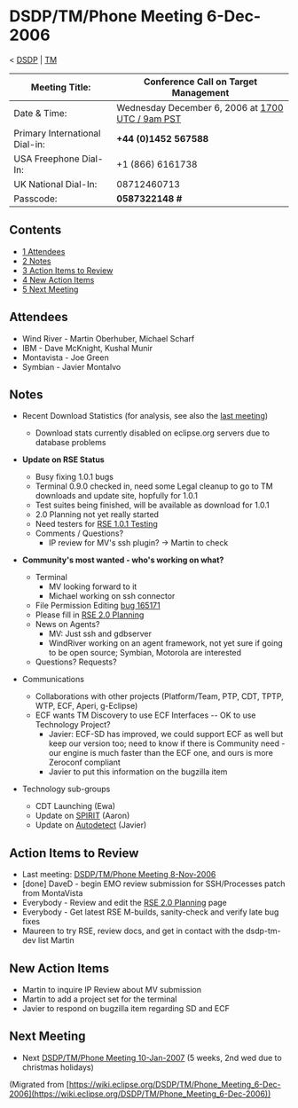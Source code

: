 

DSDP/TM/Phone Meeting 6-Dec-2006
================================

< [DSDP](https://wiki.eclipse.org/DSDP "DSDP")‎ | [TM](./TM "DSDP/TM")

| Meeting Title: | **Conference Call on Target Management** |
| --- | --- |
| Date & Time: | Wednesday December 6, 2006 at [1700 UTC / 9am PST](http://www.timeanddate.com/worldclock/fixedtime.html?month=12&day=6&year=2006&hour=17&min=00&sec=0&p1=0) |
| Primary International Dial-in: | **+44 (0)1452 567588** |
| USA Freephone Dial-In: | +1 (866) 6161738 |
| UK National Dial-In: | 08712460713 |
| Passcode: | **0587322148 #** |

Contents
--------

*   [1 Attendees](#Attendees)
*   [2 Notes](#Notes)
*   [3 Action Items to Review](#Action-Items-to-Review)
*   [4 New Action Items](#New-Action-Items)
*   [5 Next Meeting](#Next-Meeting)

Attendees
---------

*   Wind River - Martin Oberhuber, Michael Scharf
*   IBM - Dave McKnight, Kushal Munir
*   Montavista - Joe Green
*   Symbian - Javier Montalvo

Notes
-----

*   Recent Download Statistics (for analysis, see also the [last meeting](./Phone_Meeting_8-Nov-2006 "DSDP/TM/Phone Meeting 8-Nov-2006"))
    *   Download stats currently disabled on eclipse.org servers due to database problems

*   **Update on RSE Status**
    *   Busy fixing 1.0.1 bugs
    *   Terminal 0.9.0 checked in, need some Legal cleanup to go to TM downloads and update site, hopfully for 1.0.1
    *   Test suites being finished, will be available as download for 1.0.1
    *   2.0 Planning not yet really started
    *   Need testers for [RSE 1.0.1 Testing](./RSE_1.0.1_Testing "RSE 1.0.1 Testing")
    *   Comments / Questions?
        *   IP review for MV's ssh plugin? -> Martin to check

*   **Community's most wanted - who's working on what?**
    *   Terminal
        *   MV looking forward to it
        *   Michael working on ssh connector
    *   File Permission Editing [bug 165171](https://bugs.eclipse.org/bugs/show_bug.cgi?id=165171)
    *   Please fill in [RSE 2.0 Planning](./RSE_2.0_Planning "RSE 2.0 Planning")
    *   News on Agents?
        *   MV: Just ssh and gdbserver
        *   WindRiver working on an agent framework, not yet sure if going to be open source; Symbian, Motorola are interested
    *   Questions? Requests?

*   Communications
    *   Collaborations with other projects (Platform/Team, PTP, CDT, TPTP, WTP, ECF, Aperi, g-Eclipse)
    *   ECF wants TM Discovery to use ECF Interfaces -- OK to use Technology Project?
        *   Javier: ECF-SD has improved, we could support ECF as well but keep our version too; need to know if there is Community need - our engine is much faster than the ECF one, and ours is more Zeroconf compliant
        *   Javier to put this information on the bugzilla item

*   Technology sub-groups
    *   CDT Launching (Ewa)
    *   Update on [SPIRIT](./DD/Spirit "DSDP/DD/Spirit") (Aaron)
    *   Update on [Autodetect](./Autodetect "DSDP/TM/Autodetect") (Javier)

Action Items to Review
----------------------

*   Last meeting: [DSDP/TM/Phone Meeting 8-Nov-2006](./Phone_Meeting_8-Nov-2006 "DSDP/TM/Phone Meeting 8-Nov-2006")
*   \[done\] DaveD - begin EMO review submission for SSH/Processes patch from MontaVista
*   Everybody - Review and edit the [RSE 2.0 Planning](./RSE_2.0_Planning "RSE 2.0 Planning") page
*   Everybody - Get latest RSE M-builds, sanity-check and verify late bug fixes
*   Maureen to try RSE, review docs, and get in contact with the dsdp-tm-dev list Martin

New Action Items
----------------

*   Martin to inquire IP Review about MV submission
*   Martin to add a project set for the terminal
*   Javier to respond on bugzilla item regarding SD and ECF

Next Meeting
------------

*   Next [DSDP/TM/Phone Meeting 10-Jan-2007](./Phone_Meeting_10-Jan-2007 "DSDP/TM/Phone Meeting 10-Jan-2007") (5 weeks, 2nd wed due to christmas holidays)


(Migrated from [https://wiki.eclipse.org/DSDP/TM/Phone_Meeting_6-Dec-2006](https://wiki.eclipse.org/DSDP/TM/Phone_Meeting_6-Dec-2006))